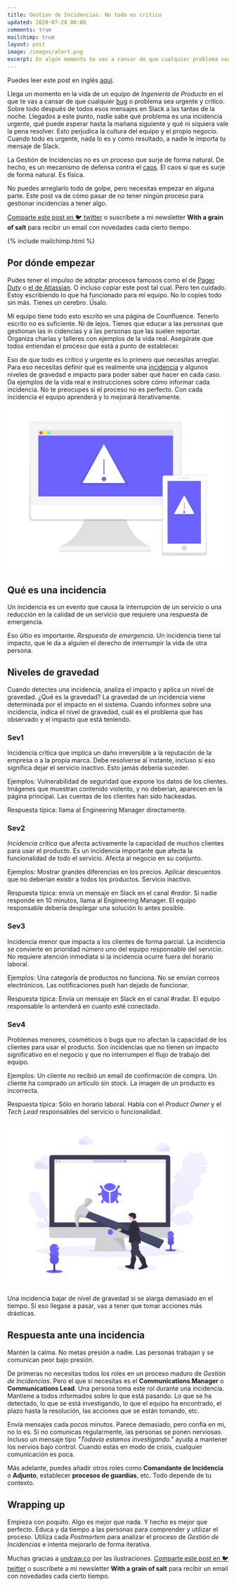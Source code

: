 ```yaml
---
title: Gestion de Incidencias. No todo es critico
updated: 2020-07-28 08:00
comments: true
mailchimp: true
layout: post
image: /images/alert.png
excerpt: En algún momento te vas a cansar de que cualquier problema sea crítico y urgente. Para resolver eso, empieza a gestionar las incidencias de una forma ordenada.
---
```


Puedes leer este post en inglés [aquí](/incident-management).

Llega un momento en la vida de un equipo de _Ingeniería de Producto_ en el que te vas a cansar de que cualquier [bug](https://xkcd.com/1700/) o problema sea urgente y crítico. Sobre todo después de todos esos mensajes en Slack a las tantas de la noche. Llegados a este punto, nadie sabe qué problema es una incidencia urgente, qué puede esperar hasta la mañana siguiente y qué ni siquiera vale la pena resolver. Esto perjudica la cultura del equipo y el propio negocio. Cuando todo es urgente, nada lo es y como resultado, a nadie le importa tu mensaje de Slack.

La Gestión de Incidencias no es un proceso que surje de forma natural. De hecho, es un mecanismo de defensa contra el [caos](https://www.youtube.com/watch?v=GdTMuivYF30). El caos sí que es surje de forma natural. Es física.

No puedes arreglarlo todo de golpe, pero necesitas empezar en alguna parte. Este post va de cómo pasar de no tener ningún proceso para gestionar incidencias a tener algo.

[Comparte este post en 🐦 twitter](https://twitter.com/intent/tweet?text={{page.title}}&url={{site.url}}{{page.url}}&via={{site.twitter_username}}&related={{site.twitter_username}}) o suscríbete a mi newsletter **With a grain of salt** para recibir un email con novedades cada cierto tiempo.

{% include mailchimp.html %}

## Por dónde empezar

Pudes tener el impulso de adoptar procesos famosos como el de [Pager Duty](https://response.pagerduty.com/) o [el de Atlassian](https://www.atlassian.com/incident-management/handbook/incident-response). O incluso copiar este post tal cual. Pero ten cuidado. Estoy escribiendo lo que ha funcionado para mi equipo. No lo copies todo sin más. Tienes un cerebro. Úsalo.

Mi equipo tiene todo esto escrito en una página de Counfluence. Tenerlo escrito no es suficiente. Ni de lejos. Tienes que educar a las personas que gestionan las in cidencias y a las personas que las suelen reportar. Organiza charlas y talleres con ejemplos de la vida real. Asegúrate que todos entiendan el proceso que está a punto de establecer.

Eso de que todo es crítico y urgente es lo primero que necesitas arreglar. Para eso necesitas definir qué es realmente una [incidencia](https://xkcd.com/838/) y algunos niveles de gravedad e impacto para poder saber qué hacer en cada caso. Da ejemplos de la vida real e instrucciones sobre cómo informar cada incidencia. No te preocupes si el proceso no es perfecto. Con cada incidencia el equipo aprenderá y lo mejorará iterativamente.

![](/images/alert.png)

## Qué es una incidencia

Un incidencia es un evento que causa la interrupción de un servicio o una reducción en la calidad de un servicio que requiere una respuesta de emergencia.

Eso últio es importante. _Respuesta de emergencia_. Un incidencia tiene tal impacto, que le da a alguien el derecho de interrumpir la vida de otra persona.

## Niveles de gravedad

Cuando detectes una incidencia, analiza el impacto y aplica un nivel de gravedad. ¿Qué es la gravedad? La gravedad de un incidencia viene determinada por el impacto en el sistema. Cuando informes sobre una incidencia, indica el nivel de gravedad, cuál es el problema que has observado y el impacto que está teniendo.

### Sev1

Incidencia crítica que implica un daño irreversible a la reputación de la empresa o a la propia marca. Debe resolverse al instante, incluso si eso significa dejar el servicio inactivo. Esto jamás debería suceder.

Ejemplos: Vulnerabilidad de seguridad que expone los datos de los clientes. Imágenes que muestran contenido violento, y no deberían, aparecen en la página principal. Las cuentas de los clientes han sido hackeadas.

Respuesta típica: llama al Engineering Manager directamente.

### Sev2

_Incidencia crítica_ que afecta activamente la capacidad de muchos clientes para usar el producto. Es un incidencia importante que afecta la funcionalidad de todo el servicio. Afecta al negocio en su conjunto.

Ejemplos: Mostrar grandes diferencias en los precios. Aplicar descuentos que no deberían existir a todos los productos. Servicio inactivo.

Respuesta típica: envía un mensaje en Slack en el canal _#radar_. Si nadie responde en 10 minutos, llama al Engineering Manager. El equipo responsable debería desplegar una solución lo antes posible.

### Sev3

Incidencia menor que impacta a los clientes de forma parcial. La incidencia se convierte en prioridad número uno del equipo responsable del servicio. No requiere atención inmediata si la incidencia ocurre fuera del horario laboral.

Ejemplos: Una categoría de productos no funciona. No se envían correos electrónicos. Las notificaciones push han dejado de funcionar.

Respuesta típica: Envía un mensaje en Slack en el canal #radar. El equipo responsable lo antenderá en cuanto esté conectado.

### Sev4

Problemas menores, cosméticos o bugs que no afectan la capacidad de los clientes para usar el producto. Son incidencias que no tienen un impacto significativo en el negocio y que no interrumpen el flujo de trabajo del equipo.

Ejemplos: Un cliente no recibió un email de confirmación de compra. Un cliente ha comprado un artículo sin stock. La imagen de un producto es incorrecta.

Respuesta típica: Sólo en horario laboral. Habla con el _Product Owner_ y el _Tech Lead_ responsables del servicio o funcionalidad.

![](/images/bug_fixing.png)

Una incidencia bajar de nivel de gravedad si se alarga demasiado en el tiempo. Si eso llegase a pasar, vas a tener que tomar acciones más drásticas.

## Respuesta ante una incidencia

Mantén la calma. No metas presión a nadie. Las personas trabajan y se comunican peor bajo presión.

De primeras no necesitas todos los roles en un proceso maduro de _Gestión de Incidencias_. Pero el que sí necesitas es el **Communications Manager** o **Communications Lead**. Una persona toma este rol durante una incidencia. Mantiene a todos informados sobre lo que está pasando. Lo que se ha detectado, lo que se está investigando, lo que el equipo ha encontrado, el plazo hasta la resolución, las acciones que se están tomando, etc.

Envía mensajes cada pocos minutos. Parece demasiado, pero confía en mi, no lo es. Si no comunicas regularmente, las personas se ponen nerviosas. Incluso un mensaje tipo _"Todavía estamos investigando."_ ayuda a mantener los nervios bajo control. Cuando estás en modo de crisis, cualquier comunicación es poca.

Más adelante, puedes añadir otros roles como **Comandante de Incidencia** o **Adjunto**, establecer **procesos de guardias**, etc. Todo depende de tu contexto.

## Wrapping up

Empieza con poquito. Algo es mejor que nada. Y hecho es mejor que perfecto. Educa y da tiempo a las personas para comprender y utilizar el proceso. Utiliza cada _Postmortem_ para analizar el proceso de _Gestión de Incidencias_ e intenta mejorarlo de forma iterativa.

Muchas gracias a [undraw.co](https://undraw.co) por las ilustraciones. [Comparte este post en 🐦 twitter](https://twitter.com/intent/tweet?text={{page.title}}&url={{site.url}}{{page.url}}&via={{site.twitter_username}}&related={{site.twitter_username}}) o suscríbete a mi newsletter **With a grain of salt** para recibir un email con novedades cada cierto tiempo.
